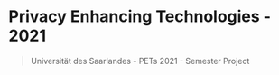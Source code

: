 # Privacy Enhancing Technologies - 2021
> Universität des Saarlandes - PETs 2021 - Semester Project
